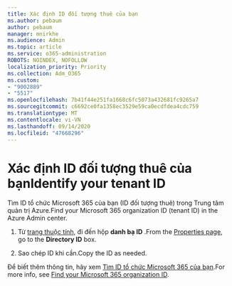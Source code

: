 ```yaml
---
title: Xác định ID đối tượng thuê của bạn
ms.author: pebaum
author: pebaum
manager: mnirkhe
ms.audience: Admin
ms.topic: article
ms.service: o365-administration
ROBOTS: NOINDEX, NOFOLLOW
localization_priority: Priority
ms.collection: Adm_O365
ms.custom:
- "9002889"
- "5517"
ms.openlocfilehash: 7b41f44e251fa1668c6fc5073a432681fc9265a7
ms.sourcegitcommit: c6692ce0fa1358ec3529e59ca0ecdfdea4cdc759
ms.translationtype: MT
ms.contentlocale: vi-VN
ms.lasthandoff: 09/14/2020
ms.locfileid: "47668296"
---
```

# <a name="identify-your-tenant-id"></a><span data-ttu-id="c6a0b-102">Xác định ID đối tượng thuê của bạn</span><span class="sxs-lookup"><span data-stu-id="c6a0b-102">Identify your tenant ID</span></span>

<span data-ttu-id="c6a0b-103">Tìm ID tổ chức Microsoft 365 của bạn (ID đối tượng thuê) trong Trung tâm quản trị Azure.</span><span class="sxs-lookup"><span data-stu-id="c6a0b-103">Find your Microsoft 365 organization ID (tenant ID) in the Azure Admin center.</span></span>

1. <span data-ttu-id="c6a0b-104">Từ [trang thuộc tính](https://aka.ms/AzurePropertiesPage), đi đến hộp **danh bạ ID** .</span><span class="sxs-lookup"><span data-stu-id="c6a0b-104">From the [Properties page](https://aka.ms/AzurePropertiesPage), go to the **Directory ID** box.</span></span>

2. <span data-ttu-id="c6a0b-105">Sao chép ID khi cần.</span><span class="sxs-lookup"><span data-stu-id="c6a0b-105">Copy the ID as needed.</span></span>

<span data-ttu-id="c6a0b-106">Để biết thêm thông tin, hãy xem [Tìm ID tổ chức Microsoft 365 của bạn](https://docs.microsoft.com/onedrive/find-your-office-365-tenant-id).</span><span class="sxs-lookup"><span data-stu-id="c6a0b-106">For more info, see [Find your Microsoft 365 organization ID](https://docs.microsoft.com/onedrive/find-your-office-365-tenant-id).</span></span>
